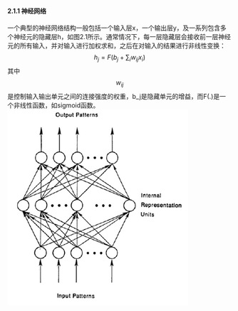 #### 2.1.1 神经网络
一个典型的神经网络结构一般包括一个输入层x，一个输出层y，及一系列包含多个神经元的隐藏层h，如图2.1所示。通常情况下，每一层隐藏层会接收前一层神经元的所有输入，并对输入进行加权求和，之后在对输入的结果进行非线性变换：
$$
h_{j}=F\left ( b_{j}+\sum_{i} w_{ij}x_{i}\right)
$$
其中$$w_{ij}$$是控制输入输出单元之间的连接强度的权重，b_j是隐藏单元的增益，而F(.)是一个非线性函数，如sigmoid函数。
![](/assets/1536889663(1).png)
